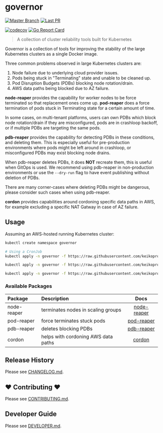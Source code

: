 # governor

[![Master Branch](https://github.com/keikoproj/governor/actions/workflows/push.yaml/badge.svg)](https://github.com/keikoproj/governor/actions/workflows/push.yaml)
[![Last PR](https://github.com/keikoproj/governor/actions/workflows/unit-test.yaml/badge.svg)](https://github.com/keikoproj/governor/actions/workflows/unit-test.yaml)

[![codecov](https://codecov.io/gh/keikoproj/governor/branch/master/graph/badge.svg)](https://codecov.io/gh/keikoproj/governor)
[![Go Report Card](https://goreportcard.com/badge/github.com/keikoproj/governor)](https://goreportcard.com/report/github.com/keikoproj/governor)

> A collection of cluster reliability tools built for Kubernetes

Governor is a collection of tools for improving the stability of the large Kubernetes clusters as a single Docker image.

Three common problems observed in large Kubernetes clusters are:

1. Node failure due to underlying cloud provider issues.
2. Pods being stuck in "Terminating" state and unable to be cleaned up.
3. Pod Disruption Budgets (PDBs) blocking node rotation/drain.
4. AWS data paths being blocked due to AZ failure.

**node-reaper** provides the capability for worker nodes to be force terminated so that replacement ones come up.
**pod-reaper** does a force termination of pods stuck in Terminating state for a certain amount of time.

In some cases, on multi-tenant platforms, users can own PDBs which block node rotation/drain if they are misconfigured, pods are in crashloop backoff, or if multiple PDBs are targeting the same pods.

**pdb-reaper** provides the capability for detecting PDBs in these conditions, and deleting them. This is especially useful for pre-production environments where pods might be left around in crashloop, or misconfigured PDBs may exist blocking node drains.

When pdb-reaper deletes PDBs, it does **NOT** recreate them, this is useful when GitOps is used. We recommend using pdb-reaper in non-production environments or use the `--dry-run` flag to have event publishing without deletion of PDBs.

There are many corner-cases where deleting PDBs might be dangerous, please consider such cases when using pdb-reaper.

**cordon** provides capabilities around cordoning specific data paths in AWS, for example excluding a specific NAT Gatway in case of AZ failure.

## Usage

Assuming an AWS-hosted running Kubernetes cluster:

```sh
kubectl create namespace governor

# Using a CronJob
kubectl apply -n governor -f https://raw.githubusercontent.com/keikoproj/governor/master/examples/node-reaper.yaml

kubectl apply -n governor -f https://raw.githubusercontent.com/keikoproj/governor/master/examples/pod-reaper.yaml

kubectl apply -n governor -f https://raw.githubusercontent.com/keikoproj/governor/master/examples/pdb-reaper.yaml
```

### Available Packages

| Package     | Description                         | Docs                                            |
| :---------- | :---------------------------------- | :---------------------------------------------: |
| node-reaper | terminates nodes in scaling groups  | [node-reaper](pkg/reaper/README.md#node-reaper) |
| pod-reaper  | force terminates stuck pods         | [pod-reaper](pkg/reaper/README.md#pod-reaper)   |
| pdb-reaper  | deletes blocking PDBs               | [pdb-reaper](pkg/reaper/README.md#pdb-reaper)   |
| cordon      | helps with cordoning AWS data paths | [cordon](pkg/cordon/README.md#cordon)           |

## Release History

Please see [CHANGELOG.md](.github/CHANGELOG.md).

## ❤ Contributing ❤

Please see [CONTRIBUTING.md](.github/CONTRIBUTING.md).

## Developer Guide

Please see [DEVELOPER.md](.github/DEVELOPER.md).
